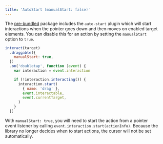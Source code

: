 ```yaml
---
title: 'AutoStart (manualStart: false)'
---
```


The [pre-bundled](/docs/installation) package includes the `auto-start` plugin
which will start interactions when the pointer goes down and then moves on
enabled target elements. You can disable this for an action by setting the
`manualStart` option to `true`.

```js
interact(target)
  .draggable({
    manualStart: true,
  })
  .on('doubletap', function (event) {
    var interaction = event.interaction

    if (!interaction.interacting()) {
      interaction.start(
        { name: 'drag' },
        event.interactable,
        event.currentTarget,
      )
    }
  })
```

With `manualStart: true`, you will need to start the action from a pointer event
listener by calling `event.interaction.start(actionInfo)`. Because the library
no longer decides when to start actions, the cursor will not be set
automatically.
